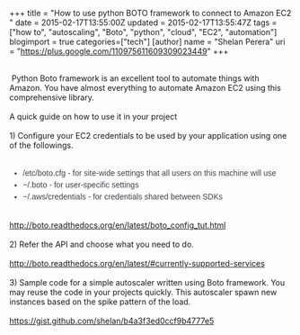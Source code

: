+++
title = "How to use python BOTO framework to connect to Amazon EC2 "
date = 2015-02-17T13:55:00Z
updated = 2015-02-17T13:55:47Z
tags = ["how to", "autoscaling", "Boto", "python", "cloud", "EC2", "automation"]
blogimport = true 
categories=["tech"]
[author]
	name = "Shelan Perera"
	uri = "https://plus.google.com/110975611609309023449"
+++

<div dir="ltr" style="text-align: left;" trbidi="on"><br />&nbsp;Python Boto framework is an excellent tool to automate things with Amazon. You have almost everything to automate Amazon EC2 using this comprehensive library.<br /><br />A quick guide on how to use it in your project<br /><br />1) Configure your EC2 credentials to be used by your application using one of the followings.<br /><br /><ul class="simple" style="color: #3e4349; font-family: 'Lucida Grande', 'Lucida Sans Unicode', Geneva, Verdana, Arial, sans-serif; font-size: 14px;"><li style="line-height: 1.5em;">/etc/boto.cfg - for site-wide settings that all users on this machine will use</li><li style="line-height: 1.5em;">~/.boto - for user-specific settings</li><li style="line-height: 1.5em;">~/.aws/credentials - for credentials shared between SDKs&nbsp;</li></ul><br /><a href="http://boto.readthedocs.org/en/latest/boto_config_tut.html">http://boto.readthedocs.org/en/latest/boto_config_tut.html</a><br /><br />2) Refer the API and choose what you need to do.<br /><br /><a href="http://boto.readthedocs.org/en/latest/#currently-supported-services">http://boto.readthedocs.org/en/latest/#currently-supported-services</a><br /><br />3) Sample code for a simple autoscaler written using Boto framework. You may reuse the code in your projects quickly. This autoscaler spawn new instances based on the spike pattern of the load.<br /><br /><a href="https://gist.github.com/shelan/b4a3f3ed0ccf9b4777e5">https://gist.github.com/shelan/b4a3f3ed0ccf9b4777e5</a><br /><blockquote class="tr_bq"></blockquote></div>
